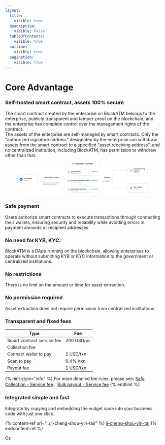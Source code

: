 ```yaml
---
layout:
  title:
    visible: true
  description:
    visible: false
  tableOfContents:
    visible: true
  outline:
    visible: true
  pagination:
    visible: true
---
```


# Core Advantage

### Self-hosted smart contract, assets 100% secure

The smart contract created by the enterprise on BlockATM belongs to the enterprise, publicly transparent and tamper-proof on the blockchain, and the enterprise has complete control over the management rights of the contract.\
The assets of the enterprise are self-managed by smart contracts. Only the "authorized signature address" designated by the enterprise can withdraw assets from the smart contract to a specified "asset receiving address", and no centralized institution, including BlockATM, has permission to withdraw other than that.

<figure><img src="../.gitbook/assets/English (1).jpg" alt=""><figcaption></figcaption></figure>

### Safe payment

Users authorize smart contracts to execute transactions through connecting their wallets, ensuring security and reliability while avoiding errors in payment amounts or recipient addresses.

### No need for KYB, KYC.

BlockATM is a DApp running on the blockchain, allowing enterprises to operate without submitting KYB or KYC information to the government or centralized institutions.

### No restrictions

There is no limit on the amount or time for asset extraction.

### No permission required

Asset extraction does not require permission from centralized institutions.

### Transparent and fixed fees

| Type                       | Fee        |
| -------------------------- | ---------- |
| Smart contract service fee | 200 USD/pc |
| Collection fee             |            |
| Connect wallet to pay      | 2 USD/txn  |
| Scan to pay                | 0.4% /txn  |
| Payout fee                 | 1 USD/txn  |

{% hint style="info" %}
For more detailed fee rules, please see: [Safe Collection - Service fee](../business-description/safePay/fu-wu-fei-yong.md)、[Bulk payout - Service fee](../batchWithdraw/fu-wu-fei-yong.md)
{% endhint %}

### Integrated simple and fast

Integrate by copying and embedding the widget code into your business code with just one click.

{% content-ref url="../ji-cheng-shou-yin-tai/" %}
[ji-cheng-shou-yin-tai](../ji-cheng-shou-yin-tai/)
{% endcontent-ref %}

Oz

